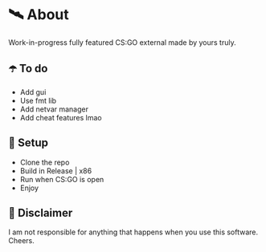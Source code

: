 ﻿# 🛰 About
Work-in-progress fully featured CS:GO external made by yours truly.

## ☂️ To do
- Add gui
- Use fmt lib
- Add netvar manager
- Add cheat features lmao

## 🌌 Setup
- Clone the repo
- Build in Release | x86
- Run when CS:GO is open
- Enjoy

## 🗿 Disclaimer
I am not responsible for anything that happens when you use this software. Cheers.
